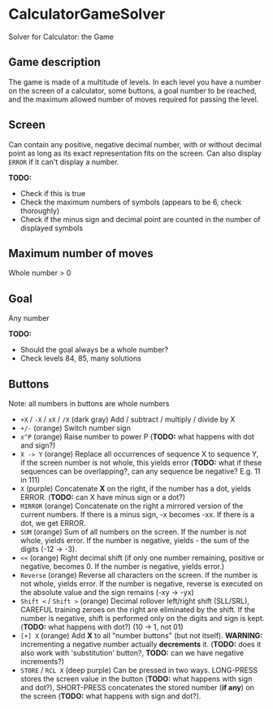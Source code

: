 # CalculatorGameSolver
Solver for Calculator: the Game

## Game description
The game is made of a multitude of levels. In each level you have a number
on the screen of a calculator, some buttons, a goal number to be reached,
and the maximum allowed number of moves required for passing the level.

## Screen
Can contain any positive, negative decimal number, with or without decimal point
as long as its exact representation fits on the screen. Can also display `ERROR`
if it can't display a number.

**TODO:**
* Check if this is true
* Check the maximum numbers of symbols (appears to be 6, check thoroughly)
* Check if the minus sign and decimal point are counted in the number of displayed symbols

## Maximum number of moves
Whole number > 0

## Goal
Any number

**TODO:**
* Should the goal always be a whole number?
* Check levels 84, 85, many solutions

## Buttons

Note: all numbers in buttons are whole numbers

* `+X` / `-X` / `xX` / `/X` (dark gray) Add / subtract / multiply / divide by X
* `+/-` (orange) Switch number sign
* `x^P` (orange) Raise number to power P (**TODO:** what happens with dot and sign?)
* `X -> Y` (orange) Replace all occurrences of sequence X to sequence Y, if the screen number is not whole, this yields error (**TODO:** what if these sequences can be overlapping?, can any sequence be negative? E.g. 11 in 111)
* `X` (purple) Concatenate **X** on the right, if the number has a dot, yields ERROR. (**TODO:** can X have minus sign or a dot?)
* `MIRROR` (orange) Concatenate on the right a mirrored version of the current numbers. If there is a minus sign, -x becomes -xx. If there is a dot, we get ERROR.
* `SUM` (orange) Sum of all numbers on the screen. If the number is not whole, yields error. If the number is negative, yields - the sum of the digits (-12 -> -3).
* `<<` (orange) Right decimal shift (if only one number remaining, positive or negative, becomes 0. If the number is negative, yields error.)
* `Reverse` (orange) Reverse all characters on the screen. If the number is not whole, yields error. If the number is negative, reverse is executed on the absolute value and the sign remains (-xy -> -yx)
* `Shift <` / `Shift >` (orange) Decimal rollover left/right shift (SLL/SRL), CAREFUL training zeroes on the right are eliminated by the shift. If the number is negative, shift is performed only on the digits and sign is kept. (**TODO:** what happens with dot?) (10 -> 1, not 01)
* `[+] X` (orange) Add **X** to all "number buttons" (but not itself). **WARNING:** incrementing a negative number actually **decrements** it. (**TODO:** does it also work with 'substitution' button?, **TODO:** can we have negative increments?)
* `STORE` / `RCL X` (deep purple) Can be pressed in two ways. LONG-PRESS stores the screen value in the button (**TODO:** what happens with sign and dot?), SHORT-PRESS concatenates the stored number (**if any**) on the screen (**TODO:** what happens with sign and dot?).
